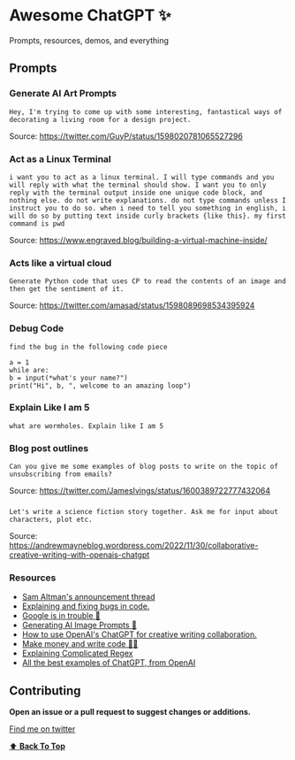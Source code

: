 # Awesome ChatGPT ✨
Prompts, resources, demos, and everything

## Prompts

### Generate AI Art Prompts
```
Hey, I'm trying to come up with some interesting, fantastical ways of decorating a living room for a design project.
```

Source: https://twitter.com/GuyP/status/1598020781065527296

### Act as a Linux Terminal
```
i want you to act as a linux terminal. I will type commands and you will reply with what the terminal should show. I want you to only reply with the terminal output inside one unique code block, and nothing else. do not write explanations. do not type commands unless I instruct you to do so. when i need to tell you something in english, i will do so by putting text inside curly brackets {like this}. my first command is pwd
```

Source: https://www.engraved.blog/building-a-virtual-machine-inside/

### Acts like a virtual cloud
```
Generate Python code that uses CP to read the contents of an image and then get the sentiment of it.
```

Source: https://twitter.com/amasad/status/1598089698534395924

### Debug Code 
```
find the bug in the following code piece

a = 1
while are:
b = input(*what's your name?")
print("Hi", b, ", welcome to an amazing loop")
```

### Explain Like I am 5
```
what are wormholes. Explain like I am 5
```

### Blog post outlines
```
Can you give me some examples of blog posts to write on the topic of unsubscribing from emails?
```

Source: https://twitter.com/JamesIvings/status/1600389722777432064

### 
```
Let's write a science fiction story together. Ask me for input about characters, plot etc.
```

Source: https://andrewmayneblog.wordpress.com/2022/11/30/collaborative-creative-writing-with-openais-chatgpt

### Resources
- [Sam Altman's announcement thread](https://twitter.com/sama/status/1598038815599661056)
- [Explaining and fixing bugs in code.](https://twitter.com/amasad/status/1598042665375105024)
- [Google is in trouble 😬](https://twitter.com/jdjkelly/status/1598021488795586561)
- [Generating AI Image Prompts 🌉](https://twitter.com/GuyP/status/1598020781065527296)
- [How to use OpenAI's ChatGPT for creative writing collaboration.](https://twitter.com/AndrewMayne/status/1598076165402419201)
- [Make money and write code 👨‍💻](https://twitter.com/nevmed/status/1598023273304182784)
- [Explaining Complicated Regex](https://twitter.com/jwblackwell/status/1598090447854792705)
- [All the best examples of ChatGPT, from OpenAI](https://twitter.com/bentossell/status/1598269692082151424)

## Contributing

__Open an issue or a pull request to suggest changes or additions.__

[Find me on twitter](https://twitter.com/iammoizfarooq)

[:arrow_up: __Back To Top__](#python-snippets)

